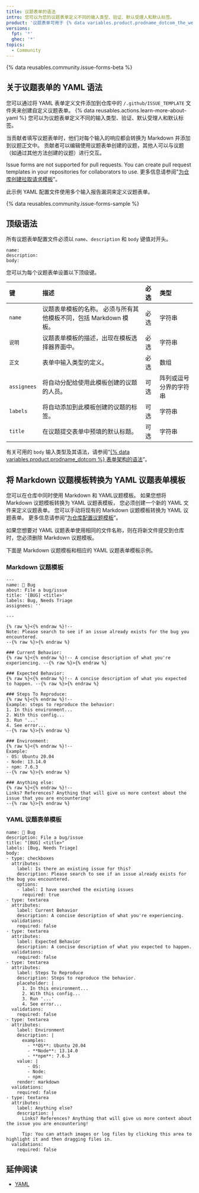 ```yaml
---
title: 议题表单的语法
intro: 您可以为您的议题表单定义不同的输入类型、验证、默认受理人和默认标签。
product: '议题表单可用于 {% data variables.product.prodname_dotcom_the_website %} 上公共仓库的测试版'
versions:
  fpt: '*'
  ghec: '*'
topics:
  - Community
---
```


{% data reusables.community.issue-forms-beta %}

## 关于议题表单的 YAML 语法

您可以通过将 YAML 表单定义文件添加到仓库中的 `/.github/ISSUE_TEMPLATE` 文件夹来创建自定义议题表单。 {% data reusables.actions.learn-more-about-yaml %} 您可以为议题表单定义不同的输入类型、验证、默认受理人和默认标签。

当贡献者填写议题表单时，他们对每个输入的响应都会转换为 Markdown 并添加到议题正文中。 贡献者可以编辑使用议题表单创建的议题，其他人可以与议题（如通过其他方法创建的议题）进行交互。

Issue forms are not supported for pull requests. You can create pull request templates in your repositories for collaborators to use. 更多信息请参阅"[为仓库创建拉取请求模板](/communities/using-templates-to-encourage-useful-issues-and-pull-requests/creating-a-pull-request-template-for-your-repository)"。

此示例 YAML 配置文件使用多个输入报告漏洞来定义议题表单。

{% data reusables.community.issue-forms-sample %}

## 顶级语法

所有议题表单配置文件必须以 `name`、`description` 和 `body` 键值对开头。

```YAML{:copy}
name:
description:
body:
```

您可以为每个议题表单设置以下顶级键。

| 键           | 描述                                     | 必选 | 类型          |
|:----------- |:-------------------------------------- |:-- |:----------- |
| `name`      | 议题表单模板的名称。 必须与所有其他模板不同，包括 Markdown 模板。 | 必选 | 字符串         |
| `说明`        | 议题表单模板的描述，出现在模板选择器界面中。                 | 必选 | 字符串         |
| `正文`        | 表单中输入类型的定义。                            | 必选 | 数组          |
| `assignees` | 将自动分配给使用此模板创建的议题的人员。                   | 可选 | 阵列或逗号分界的字符串 |
| `labels`    | 将自动添加到此模板创建的议题的标签。                     | 可选 | 字符串         |
| `title`     | 在议题提交表单中预填的默认标题。                       | 可选 | 字符串         |

有关可用的 `body` 输入类型及其语法，请参阅“[{% data variables.product.prodname_dotcom %} 表单架构的语法](/communities/using-templates-to-encourage-useful-issues-and-pull-requests/syntax-for-githubs-form-schema)”。

## 将 Markdown 议题模板转换为 YAML 议题表单模板

您可以在仓库中同时使用 Markdown 和 YAML议题模板。 如果您想将 Markdown 议题模板转换为 YAML 议题表模板， 您必须创建一个新的 YAML 文件来定义议题表单。 您可以手动将现有的 Markdown 议题模板转换为 YAML 议题表单。 更多信息请参阅“[为仓库配置议题模板](/communities/using-templates-to-encourage-useful-issues-and-pull-requests/configuring-issue-templates-for-your-repository#creating-issue-forms)”。

如果您想要对 YAML 议题表单使用相同的文件名称，则在将新文件提交到仓库时，您必须删除 Markdown 议题模板。

下面是 Markdown 议题模板和相应的 YAML 议题表单模板示例。

### Markdown 议题模板

```markdown{:copy}
---
name: 🐞 Bug
about: File a bug/issue
title: '[BUG] <title>'
labels: Bug, Needs Triage
assignees: ''

---

{% raw %}<{% endraw %}!--
Note: Please search to see if an issue already exists for the bug you encountered.
--{% raw %}>{% endraw %}

### Current Behavior:
{% raw %}<{% endraw %}!-- A concise description of what you're experiencing. --{% raw %}>{% endraw %}

### Expected Behavior:
{% raw %}<{% endraw %}!-- A concise description of what you expected to happen. --{% raw %}>{% endraw %}

### Steps To Reproduce:
{% raw %}<{% endraw %}!--
Example: steps to reproduce the behavior:
1. In this environment...
2. With this config...
3. Run '...'
4. See error...
--{% raw %}>{% endraw %}

### Environment:
{% raw %}<{% endraw %}!--
Example:
- OS: Ubuntu 20.04
- Node: 13.14.0
- npm: 7.6.3
--{% raw %}>{% endraw %}

### Anything else:
{% raw %}<{% endraw %}!--
Links? References? Anything that will give us more context about the issue that you are encountering!
--{% raw %}>{% endraw %}
```

### YAML 议题表单模板

```yaml{:copy}
name: 🐞 Bug
description: File a bug/issue
title: "[BUG] <title>"
labels: [Bug, Needs Triage]
body:
- type: checkboxes
  attributes:
    label: Is there an existing issue for this?
    description: Please search to see if an issue already exists for the bug you encountered.
    options:
    - label: I have searched the existing issues
      required: true
- type: textarea
  attributes:
    label: Current Behavior
    description: A concise description of what you're experiencing.
  validations:
    required: false
- type: textarea
  attributes:
    label: Expected Behavior
    description: A concise description of what you expected to happen.
  validations:
    required: false
- type: textarea
  attributes:
    label: Steps To Reproduce
    description: Steps to reproduce the behavior.
    placeholder: |
      1. In this environment...
      2. With this config...
      3. Run '...'
      4. See error...
  validations:
    required: false
- type: textarea
  attributes:
    label: Environment
    description: |
      examples:
        - **OS**: Ubuntu 20.04
        - **Node**: 13.14.0
        - **npm**: 7.6.3
    value: |
        - OS:
        - Node:
        - npm:
    render: markdown
  validations:
    required: false
- type: textarea
  attributes:
    label: Anything else?
    description: |
      Links? References? Anything that will give us more context about the issue you are encountering!

      Tip: You can attach images or log files by clicking this area to highlight it and then dragging files in.
  validations:
    required: false
```

## 延伸阅读

- [YAML](https://yaml.org/)

